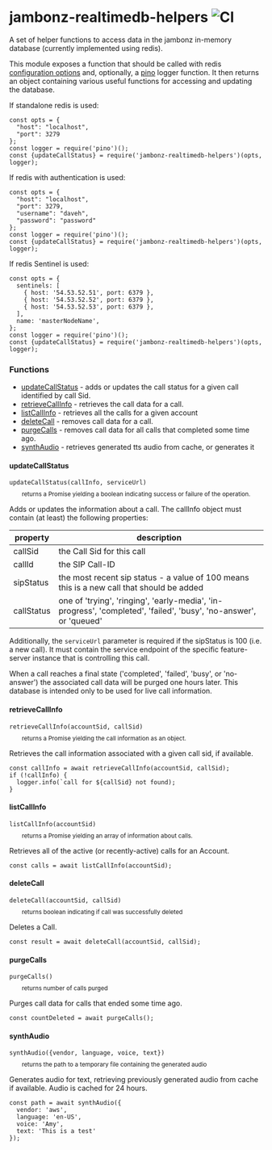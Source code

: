 # jambonz-realtimedb-helpers ![CI](https://github.com/jambonz/realtimedb-helpers/workflows/CI/badge.svg)


A set of helper functions to access data in the jambonz in-memory database (currently implemented using redis).

This module exposes a function that should be called with redis [configuration options](https://github.com/NodeRedis/node_redis#rediscreateclient) and, optionally, a [pino](https://www.npmjs.com/package/pino) logger function.  It then returns an object containing various useful functions for accessing and updating the database.

If standalone redis is used:
```
const opts = {
  "host": "localhost",
  "port": 3279
};
const logger = require('pino')();
const {updateCallStatus} = require('jambonz-realtimedb-helpers')(opts, logger);
```

If redis with authentication is used:
```
const opts = {
  "host": "localhost",
  "port": 3279,
  "username": "daveh",
  "password": "password"
};
const logger = require('pino')();
const {updateCallStatus} = require('jambonz-realtimedb-helpers')(opts, logger);
```

If redis Sentinel is used:
```
const opts = {
  sentinels: [
    { host: '54.53.52.51', port: 6379 },
    { host: '54.53.52.52', port: 6379 },
    { host: '54.53.52.53', port: 6379 },
  ],
  name: 'masterNodeName',
};
const logger = require('pino')();
const {updateCallStatus} = require('jambonz-realtimedb-helpers')(opts, logger);
```

### Functions

- [updateCallStatus](#updateCallStatus) - adds or updates the call status for a given call identified by call Sid.
- [retrieveCallInfo](#retrieveCallInfo) - retrieves the call data for a call.
- [listCallInfo](#listCallInfo) - retrieves all the calls for a given account
- [deleteCall](#deleteCall) - removes call data for a call.
- [purgeCalls](#purgeCalls) - removes call data for all calls that completed some time ago.
- [synthAudio](#synthAudio) - retrieves generated tts audio from cache, or generates it

#### updateCallStatus
`updateCallStatus(callInfo, serviceUrl)`
<p style="margin: -5px 0px 10px 25px;font-size: smaller">returns a Promise yielding a boolean indicating success or failure of the operation.</p>

Adds or updates the information about a call.  The callInfo object must contain (at least) the following properties:

| property        | description |
| ------------- |-------------|
| callSid | the Call Sid for this call|
| callId | the SIP Call-ID |
| sipStatus | the most recent sip status - a value of 100 means this is a new call that should be added|
| callStatus | one of 'trying', 'ringing', 'early-media', 'in-progress', 'completed', 'failed', 'busy', 'no-answer', or 'queued'|

Additionally, the `serviceUrl` parameter is required if the sipStatus is 100 (i.e. a new call).  It must contain the service endpoint of the specific feature-server instance that is controlling this call.

When a call reaches a final state ('completed', 'failed', 'busy', or 'no-answer') the associated call data will be purged one hours later.  This database is intended only to be used for live call information.

#### retrieveCallInfo
`retrieveCallInfo(accountSid, callSid)`
<p style="margin: -5px 0px 10px 25px;font-size: smaller">returns a Promise yielding the call information as an object.</p>

Retrieves the call information associated with a given call sid, if available.

```
const callInfo = await retrieveCallInfo(accountSid, callSid);
if (!callInfo) {
  logger.info(`call for ${callSid} not found);
}
```

#### listCallInfo
`listCallInfo(accountSid)`
<p style="margin: -5px 0px 10px 25px;font-size: smaller">returns a Promise yielding an array of information about calls.</p>

Retrieves all of the active (or recently-active) calls for an Account.

```
const calls = await listCallInfo(accountSid);
```

#### deleteCall
`deleteCall(accountSid, callSid)`
<p style="margin: -5px 0px 10px 25px;font-size: smaller">returns boolean indicating if call was successfully deleted</p>

Deletes a Call.

```
const result = await deleteCall(accountSid, callSid);
```

#### purgeCalls
`purgeCalls()`
<p style="margin: -5px 0px 10px 25px;font-size: smaller">returns number of calls purged</p>

Purges call data for calls that ended some time ago.

```
const countDeleted = await purgeCalls();
```

#### synthAudio
`synthAudio({vendor, language, voice, text})`
<p style="margin: -5px 0px 10px 25px;font-size: smaller">returns the path to a temporary file containing the generated audio</p>

Generates audio for text, retrieving previously generated audio from cache if available.  Audio is cached for 24 hours.

```
const path = await synthAudio({
  vendor: 'aws', 
  language: 'en-US', 
  voice: 'Amy', 
  text: 'This is a test'
});
```
